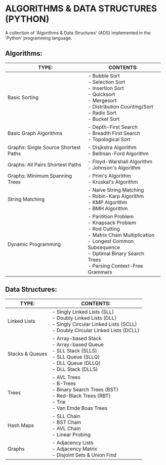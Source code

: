 # ALGORITHMS & DATA STRUCTURES (PYTHON)

A collection of 'Algorithms & Data Structures' (ADS) implemented in the 'Python' programming language.

## Algorithms:
TYPE: | CONTENTS:
--- | ---
Basic Sorting | - Bubble Sort <br> - Selection Sort <br> - Insertion Sort <br> - Quicksort <br> - Mergesort <br> - Distribution Counting/Sort <br> - Radix Sort <br> - Bucket Sort
Basic Graph Algorithms | - Depth-First Search <br> - Breadth First Search <br> - Topological Sort
Graphs: Single Source Shortest Paths | - Disjkstra Algorithm <br> - Bellman-Ford Algorithm
Graphs: All Pairs Shortest Paths | - Floyd-Warshall Algorithm <br> - Johnson's Algorithm
Graphs: Minimum Spanning Trees | - Prim's Algorithm <br> - Kruskal's Algorithm
String Matching | - Naive String Matching <br> - Robin-Karp Algorithm <br> - KMP Algorithm <br> - BMH Algorithm
Dynamic Programming | - Paritition Problem <br> - Knapsack Problem <br> - Rod Cutting <br> - Matrix Chain Multiplication <br> - Longest Common Subsequence <br> - Optimal Binary Search Trees <br> - Parsing Context-Free Grammars

## Data Structures:
TYPE: | CONTENTS:
--- | ---
Linked Lists | - Singly Linked Lists (SLL) <br> - Doubly Linked Lists (DLL) <br> - Singly Circular Linked Lists (SCLL) <br> - Doubly Circular Linked Lists (DCLL)
Stacks & Queues | - Array-based Stack <br> - Array-based Queue <br> - SLL Stack (SLLS) <br> - SLL Queue (SLLQ) <br> - DLL Queue (DLLQ) <br> - DLL Stack (DLLS)
Trees | - AVL Trees <br> - B-Trees <br> - Binary Search Trees (BST) <br> - Red-Black Trees (RBT) <br> - Trie <br> - Van Emde Boas Trees
Hash Maps | - SLL Chain <br> - BST Chain <br> - AVL Chain <br> - Linear Probing
Graphs | - Adjacency Lists <br> - Adjacency Matrix <br> - Disjoint Sets & Union Find